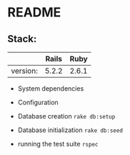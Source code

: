 # README

## Stack:

|          | Rails | Ruby  |
|----------|-------|-------|
| version: | 5.2.2 | 2.6.1 |

* System dependencies

* Configuration

* Database creation
  `rake db:setup`
* Database initialization
  `rake db:seed`

- running the test suite
  `rspec`